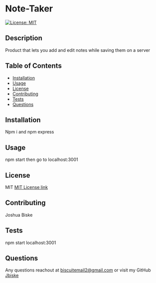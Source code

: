 
  
# Note-Taker
[![License: MIT](https://img.shields.io/badge/License-MIT-yellow.svg)](https://opensource.org/licenses/MIT)
## Description
Product that lets you add and edit notes while saving them on a server
## Table of Contents
* [Installation](#installation)
* [Usage](#usage)
* [License](#license)
* [Contributing](#contributing)
* [Tests](#tests)
* [Questions](#questions)
## Installation
Npm i and npm express
## Usage
npm start then go to localhost:3001
## License
MIT 
[MIT License link](https://opensource.org/licenses/MIT)
## Contributing
Joshua Biske
## Tests
npm start localhost:3001
## Questions
Any questions reachout at biscuitemail2@gmail.com
or visit my GitHub [Jbiske](https://github.com/Jbiske)
